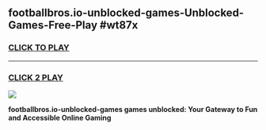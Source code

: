 
## footballbros.io-unblocked-games-Unblocked-Games-Free-Play #wt87x
<h3>
<a href="https://us.freeplayer.one?title=footballbros.io-unblocked-games&ref=9M">CLICK TO PLAY</a></h3>
<hr>

<h3>
<a href="https://us.freeplayer.one?title=footballbros.io-unblocked-games&ref=9M">CLICK 2 PLAY</a>
  
</h3>

<a href="https://us.freeplayer.one?title=footballbros.io-unblocked-games&ref=9M"><img src="https://clearcache.store/games.png"></a>


**footballbros.io-unblocked-games games unblocked: Your Gateway to Fun and Accessible Online Gaming**
